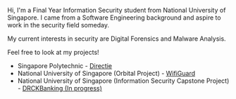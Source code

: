 Hi, I'm a Final Year Information Security student from National University of Singapore. I came from a Software Engineering background and aspire to work in the security field someday.

My current interests in security are Digital Forensics and Malware Analysis. 


Feel free to look at my projects!

* Singapore Polytechnic - [Directie](https://github.com/pinyoko573/directie)
* National University of Singapore (Orbital Project) - [WifiGuard](https://github.com/pinyoko573/SponsoredByPekoVPN)
* National University of Singapore (Information Security Capstone Project) - [DRCKBanking (In progress)](#)
<!--
**pinyoko573/pinyoko573** is a ✨ _special_ ✨ repository because its `README.md` (this file) appears on your GitHub profile.

Here are some ideas to get you started:

- 🔭 I’m currently working on ...
- 🌱 I’m currently learning ...
- 👯 I’m looking to collaborate on ...
- 🤔 I’m looking for help with ...
- 💬 Ask me about ...
- 📫 How to reach me: ...
- 😄 Pronouns: ...
- ⚡ Fun fact: ...
-->
